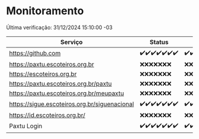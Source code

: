 # Monitoramento

Última verificação: 31/12/2024 15:10:00 -03

|Serviço|Status|Últimas 24h|
|---|---|---|
|https://github.com|<span title="2024-12-24: OK=23">✔️</span><span title="2024-12-25: OK=23">✔️</span><span title="2024-12-26: OK=23">✔️</span><span title="2024-12-27: OK=23">✔️</span><span title="2024-12-28: OK=23">✔️</span><span title="2024-12-29: OK=23">✔️</span><span title="2024-12-30: OK=17">✔️</span>|<span title="30/12/2024 15:11:00 -03 : 200">✔️</span><span title="30/12/2024 16:06:00 -03 : 200">✔️</span><span title="30/12/2024 17:08:00 -03 : 200">✔️</span><span title="30/12/2024 18:07:00 -03 : 200">✔️</span><span title="30/12/2024 19:07:00 -03 : 200">✔️</span><span title="30/12/2024 20:07:00 -03 : 200">✔️</span><span title="30/12/2024 21:40:00 -03 : 200">✔️</span><span title="30/12/2024 23:09:00 -03 : 200">✔️</span><span title="31/12/2024 00:12:00 -03 : 200">✔️</span><span title="31/12/2024 01:10:00 -03 : 200">✔️</span><span title="31/12/2024 02:08:00 -03 : 200">✔️</span><span title="31/12/2024 03:11:00 -03 : 200">✔️</span><span title="31/12/2024 04:08:00 -03 : 200">✔️</span><span title="31/12/2024 05:11:00 -03 : 200">✔️</span><span title="31/12/2024 06:08:00 -03 : 200">✔️</span><span title="31/12/2024 07:08:00 -03 : 200">✔️</span><span title="31/12/2024 08:07:00 -03 : 200">✔️</span><span title="31/12/2024 09:14:00 -03 : 200">✔️</span><span title="31/12/2024 10:14:00 -03 : 200">✔️</span><span title="31/12/2024 11:07:00 -03 : 200">✔️</span><span title="31/12/2024 12:07:00 -03 : 200">✔️</span><span title="31/12/2024 13:09:00 -03 : 200">✔️</span><span title="31/12/2024 14:06:00 -03 : 200">✔️</span><span title="31/12/2024 15:10:00 -03 : 200">✔️</span>|
|https://paxtu.escoteiros.org.br|<span title="2024-12-24: Falhas=23">❌</span><span title="2024-12-25: Falhas=23">❌</span><span title="2024-12-26: Falhas=23">❌</span><span title="2024-12-27: Falhas=23">❌</span><span title="2024-12-28: Falhas=23">❌</span><span title="2024-12-29: Falhas=23">❌</span><span title="2024-12-30: Falhas=17">❌</span>|<span title="30/12/2024 15:11:00 -03 : 403">❌</span><span title="30/12/2024 16:06:00 -03 : 403">❌</span><span title="30/12/2024 17:08:00 -03 : 403">❌</span><span title="30/12/2024 18:07:00 -03 : 403">❌</span><span title="30/12/2024 19:07:00 -03 : 403">❌</span><span title="30/12/2024 20:07:00 -03 : 403">❌</span><span title="30/12/2024 21:40:00 -03 : 403">❌</span><span title="30/12/2024 23:09:00 -03 : 403">❌</span><span title="31/12/2024 00:12:00 -03 : 403">❌</span><span title="31/12/2024 01:10:00 -03 : 403">❌</span><span title="31/12/2024 02:08:00 -03 : 403">❌</span><span title="31/12/2024 03:11:00 -03 : 403">❌</span><span title="31/12/2024 04:08:00 -03 : 403">❌</span><span title="31/12/2024 05:11:00 -03 : 403">❌</span><span title="31/12/2024 06:08:00 -03 : 403">❌</span><span title="31/12/2024 07:08:00 -03 : 403">❌</span><span title="31/12/2024 08:07:00 -03 : 403">❌</span><span title="31/12/2024 09:14:00 -03 : 403">❌</span><span title="31/12/2024 10:14:00 -03 : 403">❌</span><span title="31/12/2024 11:07:00 -03 : 403">❌</span><span title="31/12/2024 12:07:00 -03 : 403">❌</span><span title="31/12/2024 13:09:00 -03 : 403">❌</span><span title="31/12/2024 14:06:00 -03 : 403">❌</span><span title="31/12/2024 15:10:00 -03 : 403">❌</span>|
|https://escoteiros.org.br|<span title="2024-12-24: Falhas=23">❌</span><span title="2024-12-25: Falhas=23">❌</span><span title="2024-12-26: Falhas=23">❌</span><span title="2024-12-27: Falhas=23">❌</span><span title="2024-12-28: Falhas=23">❌</span><span title="2024-12-29: Falhas=23">❌</span><span title="2024-12-30: Falhas=17">❌</span>|<span title="30/12/2024 15:11:00 -03 : 403">❌</span><span title="30/12/2024 16:06:00 -03 : 403">❌</span><span title="30/12/2024 17:08:00 -03 : 403">❌</span><span title="30/12/2024 18:07:00 -03 : 403">❌</span><span title="30/12/2024 19:07:00 -03 : 403">❌</span><span title="30/12/2024 20:07:00 -03 : 403">❌</span><span title="30/12/2024 21:40:00 -03 : 403">❌</span><span title="30/12/2024 23:09:00 -03 : 403">❌</span><span title="31/12/2024 00:12:00 -03 : 403">❌</span><span title="31/12/2024 01:10:00 -03 : 403">❌</span><span title="31/12/2024 02:08:00 -03 : 403">❌</span><span title="31/12/2024 03:11:00 -03 : 403">❌</span><span title="31/12/2024 04:08:00 -03 : 403">❌</span><span title="31/12/2024 05:11:00 -03 : 403">❌</span><span title="31/12/2024 06:08:00 -03 : 403">❌</span><span title="31/12/2024 07:08:00 -03 : 403">❌</span><span title="31/12/2024 08:07:00 -03 : 403">❌</span><span title="31/12/2024 09:14:00 -03 : 403">❌</span><span title="31/12/2024 10:14:00 -03 : 403">❌</span><span title="31/12/2024 11:07:00 -03 : 403">❌</span><span title="31/12/2024 12:07:00 -03 : 403">❌</span><span title="31/12/2024 13:09:00 -03 : 403">❌</span><span title="31/12/2024 14:06:00 -03 : 403">❌</span><span title="31/12/2024 15:10:00 -03 : 403">❌</span>|
|https://paxtu.escoteiros.org.br/paxtu|<span title="2024-12-24: Falhas=23">❌</span><span title="2024-12-25: Falhas=23">❌</span><span title="2024-12-26: Falhas=23">❌</span><span title="2024-12-27: Falhas=23">❌</span><span title="2024-12-28: Falhas=23">❌</span><span title="2024-12-29: Falhas=23">❌</span><span title="2024-12-30: Falhas=17">❌</span>|<span title="30/12/2024 15:11:00 -03 : 403">❌</span><span title="30/12/2024 16:06:00 -03 : 403">❌</span><span title="30/12/2024 17:08:00 -03 : 403">❌</span><span title="30/12/2024 18:07:00 -03 : 403">❌</span><span title="30/12/2024 19:07:00 -03 : 403">❌</span><span title="30/12/2024 20:07:00 -03 : 403">❌</span><span title="30/12/2024 21:40:00 -03 : 403">❌</span><span title="30/12/2024 23:09:00 -03 : 403">❌</span><span title="31/12/2024 00:12:00 -03 : 403">❌</span><span title="31/12/2024 01:10:00 -03 : 403">❌</span><span title="31/12/2024 02:08:00 -03 : 403">❌</span><span title="31/12/2024 03:11:00 -03 : 403">❌</span><span title="31/12/2024 04:08:00 -03 : 403">❌</span><span title="31/12/2024 05:11:00 -03 : 403">❌</span><span title="31/12/2024 06:08:00 -03 : 403">❌</span><span title="31/12/2024 07:08:00 -03 : 403">❌</span><span title="31/12/2024 08:07:00 -03 : 403">❌</span><span title="31/12/2024 09:14:00 -03 : 403">❌</span><span title="31/12/2024 10:14:00 -03 : 403">❌</span><span title="31/12/2024 11:07:00 -03 : 403">❌</span><span title="31/12/2024 12:07:00 -03 : 403">❌</span><span title="31/12/2024 13:09:00 -03 : 403">❌</span><span title="31/12/2024 14:06:00 -03 : 403">❌</span><span title="31/12/2024 15:10:00 -03 : 403">❌</span>|
|https://paxtu.escoteiros.org.br/meupaxtu|<span title="2024-12-24: Falhas=23">❌</span><span title="2024-12-25: Falhas=23">❌</span><span title="2024-12-26: Falhas=23">❌</span><span title="2024-12-27: Falhas=23">❌</span><span title="2024-12-28: Falhas=23">❌</span><span title="2024-12-29: Falhas=23">❌</span><span title="2024-12-30: Falhas=17">❌</span>|<span title="30/12/2024 15:11:00 -03 : 403">❌</span><span title="30/12/2024 16:06:00 -03 : 403">❌</span><span title="30/12/2024 17:08:00 -03 : 403">❌</span><span title="30/12/2024 18:07:00 -03 : 403">❌</span><span title="30/12/2024 19:07:00 -03 : 403">❌</span><span title="30/12/2024 20:07:00 -03 : 403">❌</span><span title="30/12/2024 21:40:00 -03 : 403">❌</span><span title="30/12/2024 23:09:00 -03 : 403">❌</span><span title="31/12/2024 00:12:00 -03 : 403">❌</span><span title="31/12/2024 01:10:00 -03 : 403">❌</span><span title="31/12/2024 02:08:00 -03 : 403">❌</span><span title="31/12/2024 03:11:00 -03 : 403">❌</span><span title="31/12/2024 04:08:00 -03 : 403">❌</span><span title="31/12/2024 05:11:00 -03 : 403">❌</span><span title="31/12/2024 06:08:00 -03 : 403">❌</span><span title="31/12/2024 07:08:00 -03 : 403">❌</span><span title="31/12/2024 08:07:00 -03 : 403">❌</span><span title="31/12/2024 09:14:00 -03 : 403">❌</span><span title="31/12/2024 10:14:00 -03 : 403">❌</span><span title="31/12/2024 11:07:00 -03 : 403">❌</span><span title="31/12/2024 12:07:00 -03 : 403">❌</span><span title="31/12/2024 13:09:00 -03 : 403">❌</span><span title="31/12/2024 14:06:00 -03 : 403">❌</span><span title="31/12/2024 15:10:00 -03 : 403">❌</span>|
|https://sigue.escoteiros.org.br/siguenacional|<span title="2024-12-24: OK=23">✔️</span><span title="2024-12-25: OK=23">✔️</span><span title="2024-12-26: OK=23">✔️</span><span title="2024-12-27: OK=23">✔️</span><span title="2024-12-28: OK=23">✔️</span><span title="2024-12-29: OK=23">✔️</span><span title="2024-12-30: OK=17">✔️</span>|<span title="30/12/2024 15:11:00 -03 : 200">✔️</span><span title="30/12/2024 16:06:00 -03 : 200">✔️</span><span title="30/12/2024 17:08:00 -03 : 200">✔️</span><span title="30/12/2024 18:07:00 -03 : 200">✔️</span><span title="30/12/2024 19:07:00 -03 : 200">✔️</span><span title="30/12/2024 20:07:00 -03 : 200">✔️</span><span title="30/12/2024 21:40:00 -03 : 200">✔️</span><span title="30/12/2024 23:09:00 -03 : 200">✔️</span><span title="31/12/2024 00:12:00 -03 : 200">✔️</span><span title="31/12/2024 01:10:00 -03 : 200">✔️</span><span title="31/12/2024 02:08:00 -03 : 200">✔️</span><span title="31/12/2024 03:11:00 -03 : 200">✔️</span><span title="31/12/2024 04:08:00 -03 : 200">✔️</span><span title="31/12/2024 05:11:00 -03 : 200">✔️</span><span title="31/12/2024 06:08:00 -03 : 200">✔️</span><span title="31/12/2024 07:08:00 -03 : 200">✔️</span><span title="31/12/2024 08:07:00 -03 : 200">✔️</span><span title="31/12/2024 09:14:00 -03 : 200">✔️</span><span title="31/12/2024 10:14:00 -03 : 200">✔️</span><span title="31/12/2024 11:07:00 -03 : 200">✔️</span><span title="31/12/2024 12:07:00 -03 : 200">✔️</span><span title="31/12/2024 13:09:00 -03 : 200">✔️</span><span title="31/12/2024 14:06:00 -03 : 200">✔️</span><span title="31/12/2024 15:10:00 -03 : 200">✔️</span>|
|https://id.escoteiros.org.br/|<span title="2024-12-24: Falhas=23">❌</span><span title="2024-12-25: Falhas=23">❌</span><span title="2024-12-26: Falhas=23">❌</span><span title="2024-12-27: Falhas=23">❌</span><span title="2024-12-28: Falhas=23">❌</span><span title="2024-12-29: Falhas=23">❌</span><span title="2024-12-30: Falhas=17">❌</span>|<span title="30/12/2024 15:11:00 -03 : 403">❌</span><span title="30/12/2024 16:06:00 -03 : 403">❌</span><span title="30/12/2024 17:08:00 -03 : 403">❌</span><span title="30/12/2024 18:07:00 -03 : 403">❌</span><span title="30/12/2024 19:07:00 -03 : 403">❌</span><span title="30/12/2024 20:07:00 -03 : 403">❌</span><span title="30/12/2024 21:40:00 -03 : 403">❌</span><span title="30/12/2024 23:09:00 -03 : 403">❌</span><span title="31/12/2024 00:12:00 -03 : 403">❌</span><span title="31/12/2024 01:10:00 -03 : 403">❌</span><span title="31/12/2024 02:08:00 -03 : 403">❌</span><span title="31/12/2024 03:11:00 -03 : 403">❌</span><span title="31/12/2024 04:08:00 -03 : 403">❌</span><span title="31/12/2024 05:11:00 -03 : 403">❌</span><span title="31/12/2024 06:08:00 -03 : 403">❌</span><span title="31/12/2024 07:08:00 -03 : 403">❌</span><span title="31/12/2024 08:07:00 -03 : 403">❌</span><span title="31/12/2024 09:14:00 -03 : 403">❌</span><span title="31/12/2024 10:14:00 -03 : 403">❌</span><span title="31/12/2024 11:07:00 -03 : 403">❌</span><span title="31/12/2024 12:07:00 -03 : 403">❌</span><span title="31/12/2024 13:09:00 -03 : 403">❌</span><span title="31/12/2024 14:06:00 -03 : 403">❌</span><span title="31/12/2024 15:10:00 -03 : 403">❌</span>|
|Paxtu Login|<span title="2024-12-24: OK=23">✔️</span><span title="2024-12-25: OK=23">✔️</span><span title="2024-12-26: OK=23">✔️</span><span title="2024-12-27: OK=23">✔️</span><span title="2024-12-28: OK=23">✔️</span><span title="2024-12-29: OK=23">✔️</span><span title="2024-12-30: OK=17">✔️</span>|<span title="30/12/2024 15:11:00 -03 : 200">✔️</span><span title="30/12/2024 16:06:00 -03 : 200">✔️</span><span title="30/12/2024 17:08:00 -03 : 200">✔️</span><span title="30/12/2024 18:07:00 -03 : 200">✔️</span><span title="30/12/2024 19:07:00 -03 : 200">✔️</span><span title="30/12/2024 20:07:00 -03 : 200">✔️</span><span title="30/12/2024 21:40:00 -03 : 200">✔️</span><span title="30/12/2024 23:09:00 -03 : 200">✔️</span><span title="31/12/2024 00:12:00 -03 : 200">✔️</span><span title="31/12/2024 01:10:00 -03 : 200">✔️</span><span title="31/12/2024 02:08:00 -03 : 200">✔️</span><span title="31/12/2024 03:11:00 -03 : 200">✔️</span><span title="31/12/2024 04:08:00 -03 : 200">✔️</span><span title="31/12/2024 05:11:00 -03 : 200">✔️</span><span title="31/12/2024 06:08:00 -03 : 200">✔️</span><span title="31/12/2024 07:08:00 -03 : 200">✔️</span><span title="31/12/2024 08:07:00 -03 : 200">✔️</span><span title="31/12/2024 09:14:00 -03 : 200">✔️</span><span title="31/12/2024 10:14:00 -03 : 200">✔️</span><span title="31/12/2024 11:07:00 -03 : 200">✔️</span><span title="31/12/2024 12:07:00 -03 : 200">✔️</span><span title="31/12/2024 13:09:00 -03 : 200">✔️</span><span title="31/12/2024 14:06:00 -03 : 200">✔️</span><span title="31/12/2024 15:10:00 -03 : 200">✔️</span>|
